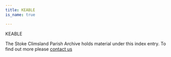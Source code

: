 ```yaml
---
title: KEABLE
is_name: true

---
```


KEABLE


The Stoke Climsland Parish Archive holds material under this index entry. To find out more please [contact us](/contact/)
